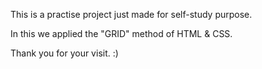 This is a practise project just made for self-study purpose.

In this we applied the "GRID" method of HTML & CSS.

Thank you for your visit. :)
